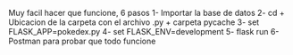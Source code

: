 Muy facil hacer que funcione, 6 pasos
1- Importar la base de datos
2- cd + Ubicacion de la carpeta con el archivo .py + carpeta pycache
3- set FLASK_APP=pokedex.py
4- set FLASK_ENV=development
5- flask run
6- Postman para probar que todo funcione
